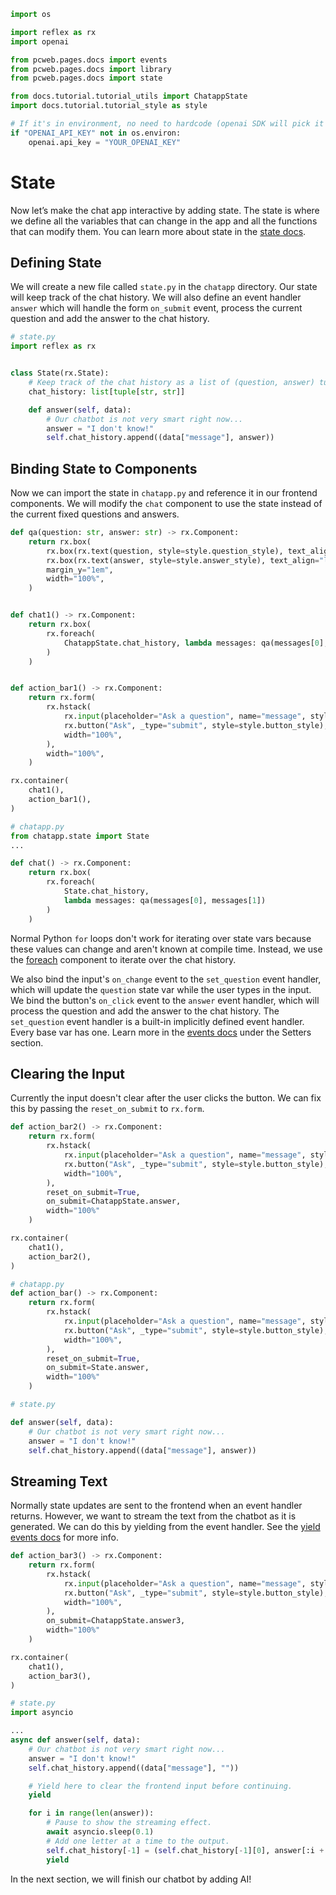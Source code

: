 ```python exec
import os

import reflex as rx
import openai

from pcweb.pages.docs import events
from pcweb.pages.docs import library
from pcweb.pages.docs import state

from docs.tutorial.tutorial_utils import ChatappState
import docs.tutorial.tutorial_style as style

# If it's in environment, no need to hardcode (openai SDK will pick it up)
if "OPENAI_API_KEY" not in os.environ:
    openai.api_key = "YOUR_OPENAI_KEY"

```

# State

Now let’s make the chat app interactive by adding state. The state is where we define all the variables that can change in the app and all the functions that can modify them. You can learn more about state in the [state docs]({state.overview.path}).

## Defining State

We will create a new file called `state.py` in the `chatapp` directory. Our state will keep track of the chat history. We will also define an event handler `answer` which will handle the form `on_submit` event, process the current question and add the answer to the chat history.

```python
# state.py
import reflex as rx


class State(rx.State):
    # Keep track of the chat history as a list of (question, answer) tuples.
    chat_history: list[tuple[str, str]]

    def answer(self, data):
        # Our chatbot is not very smart right now...
        answer = "I don't know!"
        self.chat_history.append((data["message"], answer))

```

## Binding State to Components

Now we can import the state in `chatapp.py` and reference it in our frontend components. We will modify the `chat` component to use the state instead of the current fixed questions and answers.

```python exec
def qa(question: str, answer: str) -> rx.Component:
    return rx.box(
        rx.box(rx.text(question, style=style.question_style), text_align="right"),
        rx.box(rx.text(answer, style=style.answer_style), text_align="left"),
        margin_y="1em",
        width="100%",
    )


def chat1() -> rx.Component:
    return rx.box(
        rx.foreach(
            ChatappState.chat_history, lambda messages: qa(messages[0], messages[1])
        )
    )


def action_bar1() -> rx.Component:
    return rx.form(
        rx.hstack(
            rx.input(placeholder="Ask a question", name="message", style=style.input_style),
            rx.button("Ask", _type="submit", style=style.button_style),
            width="100%",
        ),
        width="100%",
    )
```

```python demo box
rx.container(
    chat1(),
    action_bar1(),
)
```

```python
# chatapp.py
from chatapp.state import State
...

def chat() -> rx.Component:
    return rx.box(
        rx.foreach(
            State.chat_history,
            lambda messages: qa(messages[0], messages[1])
        )
    )
```

Normal Python `for` loops don't work for iterating over state vars because these values can change and aren't known at compile time. Instead, we use the [foreach]({library.layout.foreach.path}) component to iterate over the chat history.

We also bind the input's `on_change` event to the `set_question` event handler, which will update the `question` state var while the user types in the input. We bind the button's `on_click` event to the `answer` event handler, which will process the question and add the answer to the chat history. The `set_question` event handler is a built-in implicitly defined event handler. Every base var has one. Learn more in the [events docs]({events.setters.path}) under the Setters section.


## Clearing the Input

Currently the input doesn't clear after the user clicks the button. We can fix this by passing the `reset_on_submit` to `rx.form`.


```python exec
def action_bar2() -> rx.Component:
    return rx.form(
        rx.hstack(
            rx.input(placeholder="Ask a question", name="message", style=style.input_style),
            rx.button("Ask", _type="submit", style=style.button_style),
            width="100%",
        ),
        reset_on_submit=True,
        on_submit=ChatappState.answer,
        width="100%"
    )
```

```python demo box
rx.container(
    chat1(),
    action_bar2(),
)
```

```python
# chatapp.py
def action_bar() -> rx.Component:
    return rx.form(
        rx.hstack(
            rx.input(placeholder="Ask a question", name="message", style=style.input_style),
            rx.button("Ask", _type="submit", style=style.button_style),
            width="100%",
        ),
        reset_on_submit=True,
        on_submit=State.answer,
        width="100%"
    )
```

```python
# state.py

def answer(self, data):
    # Our chatbot is not very smart right now...
    answer = "I don't know!"
    self.chat_history.append((data["message"], answer))
```

## Streaming Text

Normally state updates are sent to the frontend when an event handler returns. However, we want to stream the text from the chatbot as it is generated. We can do this by yielding from the event handler. See the [yield events docs]({events.yield_events.path}) for more info.


```python exec
def action_bar3() -> rx.Component:
    return rx.form(
        rx.hstack(
            rx.input(placeholder="Ask a question", name="message", style=style.input_style),
            rx.button("Ask", _type="submit", style=style.button_style),
            width="100%",
        ),
        on_submit=ChatappState.answer3,
        width="100%"
    )
```

```python demo box
rx.container(
    chat1(),
    action_bar3(),
)
```

```python
# state.py
import asyncio

...
async def answer(self, data):
    # Our chatbot is not very smart right now...
    answer = "I don't know!"
    self.chat_history.append((data["message"], ""))

    # Yield here to clear the frontend input before continuing.
    yield

    for i in range(len(answer)):
        # Pause to show the streaming effect.
        await asyncio.sleep(0.1)
        # Add one letter at a time to the output.
        self.chat_history[-1] = (self.chat_history[-1][0], answer[:i + 1])
        yield
```

In the next section, we will finish our chatbot by adding AI!

